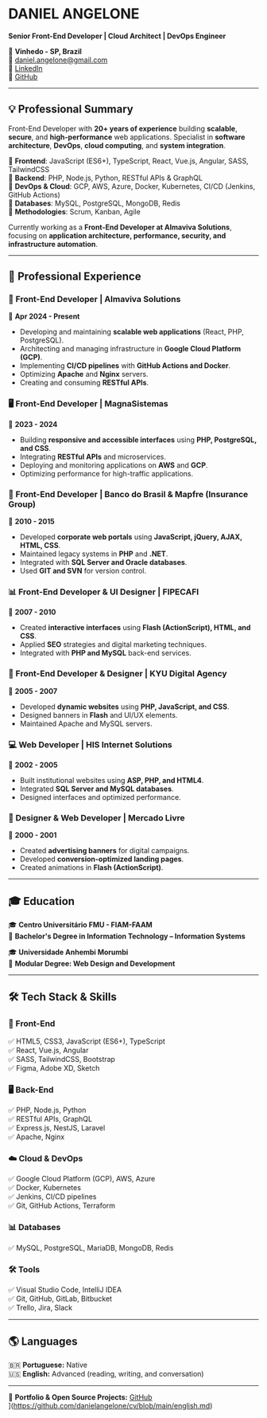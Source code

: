 # **DANIEL ANGELONE**  
**Senior Front-End Developer | Cloud Architect | DevOps Engineer**  

📍 **Vinhedo - SP, Brazil**  
📧 [daniel.angelone@gmail.com](mailto:daniel.angelone@gmail.com)  
💼 [LinkedIn](https://www.linkedin.com/in/danielangelone/)  
🚀 [GitHub](https://github.com/danielangelone)  

---

## **💡 Professional Summary**  
Front-End Developer with **20+ years of experience** building **scalable**, **secure**, and **high-performance** web applications. Specialist in **software architecture**, **DevOps**, **cloud computing**, and **system integration**.  

🔹 **Frontend**: JavaScript (ES6+), TypeScript, React, Vue.js, Angular, SASS, TailwindCSS  
🔹 **Backend**: PHP, Node.js, Python, RESTful APIs & GraphQL  
🔹 **DevOps & Cloud**: GCP, AWS, Azure, Docker, Kubernetes, CI/CD (Jenkins, GitHub Actions)  
🔹 **Databases**: MySQL, PostgreSQL, MongoDB, Redis  
🔹 **Methodologies**: Scrum, Kanban, Agile  

Currently working as a **Front-End Developer at Almaviva Solutions**, focusing on **application architecture, performance, security, and infrastructure automation**.  

---

## **💼 Professional Experience**  

### **🚀 Front-End Developer | Almaviva Solutions**  
📅 **Apr 2024 - Present**  
- Developing and maintaining **scalable web applications** (React, PHP, PostgreSQL).  
- Architecting and managing infrastructure in **Google Cloud Platform (GCP)**.  
- Implementing **CI/CD pipelines** with **GitHub Actions and Docker**.  
- Optimizing **Apache** and **Nginx** servers.  
- Creating and consuming **RESTful APIs**.  

### **🖥️ Front-End Developer | MagnaSistemas**  
📅 **2023 - 2024**  
- Building **responsive and accessible interfaces** using **PHP, PostgreSQL, and CSS**.  
- Integrating **RESTful APIs** and microservices.  
- Deploying and monitoring applications on **AWS** and **GCP**.  
- Optimizing performance for high-traffic applications.  

### **🏦 Front-End Developer | Banco do Brasil & Mapfre (Insurance Group)**  
📅 **2010 - 2015**  
- Developed **corporate web portals** using **JavaScript, jQuery, AJAX, HTML, CSS**.  
- Maintained legacy systems in **PHP** and **.NET**.  
- Integrated with **SQL Server and Oracle databases**.  
- Used **GIT and SVN** for version control.  

### **📊 Front-End Developer & UI Designer | FIPECAFI**  
📅 **2007 - 2010**  
- Created **interactive interfaces** using **Flash (ActionScript), HTML, and CSS**.  
- Applied **SEO** strategies and digital marketing techniques.  
- Integrated with **PHP and MySQL** back-end services.  

### **🎨 Front-End Developer & Designer | KYU Digital Agency**  
📅 **2005 - 2007**  
- Developed **dynamic websites** using **PHP, JavaScript, and CSS**.  
- Designed banners in **Flash** and UI/UX elements.  
- Maintained Apache and MySQL servers.  

### **💻 Web Developer | HIS Internet Solutions**  
📅 **2002 - 2005**  
- Built institutional websites using **ASP, PHP, and HTML4**.  
- Integrated **SQL Server and MySQL databases**.  
- Designed interfaces and optimized performance.  

### **📢 Designer & Web Developer | Mercado Livre**  
📅 **2000 - 2001**  
- Created **advertising banners** for digital campaigns.  
- Developed **conversion-optimized landing pages**.  
- Created animations in **Flash (ActionScript)**.  

---

## **🎓 Education**  
🎓 **Centro Universitário FMU - FIAM-FAAM**  
📅 **Bachelor's Degree in Information Technology – Information Systems**  

🎓 **Universidade Anhembi Morumbi**  
📅 **Modular Degree: Web Design and Development**  

---

## **🛠️ Tech Stack & Skills**  

### **🚀 Front-End**  
✅ HTML5, CSS3, JavaScript (ES6+), TypeScript  
✅ React, Vue.js, Angular  
✅ SASS, TailwindCSS, Bootstrap  
✅ Figma, Adobe XD, Sketch  

### **🖥️ Back-End**  
✅ PHP, Node.js, Python  
✅ RESTful APIs, GraphQL  
✅ Express.js, NestJS, Laravel  
✅ Apache, Nginx  

### **☁️ Cloud & DevOps**  
✅ Google Cloud Platform (GCP), AWS, Azure  
✅ Docker, Kubernetes  
✅ Jenkins, CI/CD pipelines  
✅ Git, GitHub Actions, Terraform  

### **📊 Databases**  
✅ MySQL, PostgreSQL, MariaDB, MongoDB, Redis  

### **🛠️ Tools**  
✅ Visual Studio Code, IntelliJ IDEA  
✅ Git, GitHub, GitLab, Bitbucket  
✅ Trello, Jira, Slack  

---

## **🌎 Languages**  
🇧🇷 **Portuguese:** Native  
🇺🇸 **English:** Advanced (reading, writing, and conversation)  

---

🚀 **Portfolio & Open Source Projects:** [GitHub](https://github.com/danielangelone)  
](https://github.com/danielangelone/cv/blob/main/english.md)
